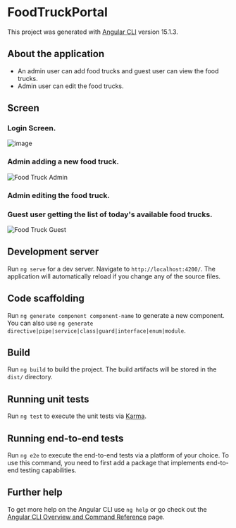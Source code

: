 # FoodTruckPortal

This project was generated with [Angular CLI](https://github.com/angular/angular-cli) version 15.1.3.

## About the application

- An admin user can add food trucks and guest user can view the food trucks.
- Admin user can edit the food trucks.

## Screen

### Login Screen.
![image](https://user-images.githubusercontent.com/29925515/224546989-5bd8750f-e9a2-4328-983c-88e87c83b794.png)

### Admin adding a new food truck.
![Food Truck Admin](https://user-images.githubusercontent.com/29925515/224546889-6acb3aa6-c6ab-4e40-909c-a2682fa2e9a9.gif)

### Admin editing the food truck.

### Guest user getting the list of today's available food trucks.
![Food Truck Guest](https://user-images.githubusercontent.com/29925515/224548448-763f2daf-3cfc-443f-a8fd-4d0454c10572.gif)


## Development server

Run `ng serve` for a dev server. Navigate to `http://localhost:4200/`. The application will automatically reload if you change any of the source files.

## Code scaffolding

Run `ng generate component component-name` to generate a new component. You can also use `ng generate directive|pipe|service|class|guard|interface|enum|module`.

## Build

Run `ng build` to build the project. The build artifacts will be stored in the `dist/` directory.

## Running unit tests

Run `ng test` to execute the unit tests via [Karma](https://karma-runner.github.io).

## Running end-to-end tests

Run `ng e2e` to execute the end-to-end tests via a platform of your choice. To use this command, you need to first add a package that implements end-to-end testing capabilities.

## Further help

To get more help on the Angular CLI use `ng help` or go check out the [Angular CLI Overview and Command Reference](https://angular.io/cli) page.
